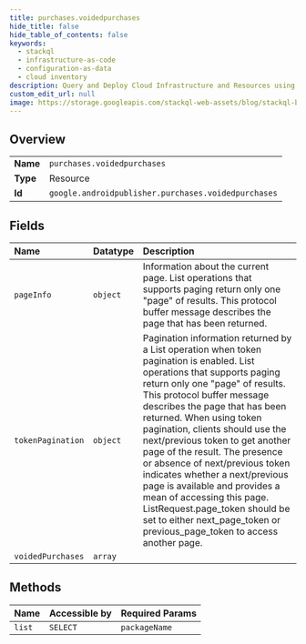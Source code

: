 ```yaml
---
title: purchases.voidedpurchases
hide_title: false
hide_table_of_contents: false
keywords:
  - stackql
  - infrastructure-as-code
  - configuration-as-data
  - cloud inventory
description: Query and Deploy Cloud Infrastructure and Resources using SQL
custom_edit_url: null
image: https://storage.googleapis.com/stackql-web-assets/blog/stackql-blog-post-featured-image.png
---
```

  
    

## Overview
<table><tbody>
<tr><td><b>Name</b></td><td><code>purchases.voidedpurchases</code></td></tr>
<tr><td><b>Type</b></td><td>Resource</td></tr>
<tr><td><b>Id</b></td><td><code>google.androidpublisher.purchases.voidedpurchases</code></td></tr>
</tbody></table>

## Fields
| Name | Datatype | Description |
|:-----|:---------|:------------|
| `pageInfo` | `object` | Information about the current page. List operations that supports paging return only one "page" of results. This protocol buffer message describes the page that has been returned. |
| `tokenPagination` | `object` | Pagination information returned by a List operation when token pagination is enabled. List operations that supports paging return only one "page" of results. This protocol buffer message describes the page that has been returned. When using token pagination, clients should use the next/previous token to get another page of the result. The presence or absence of next/previous token indicates whether a next/previous page is available and provides a mean of accessing this page. ListRequest.page_token should be set to either next_page_token or previous_page_token to access another page. |
| `voidedPurchases` | `array` |  |
## Methods
| Name | Accessible by | Required Params |
|:-----|:--------------|:----------------|
| `list` | `SELECT` | `packageName` |
